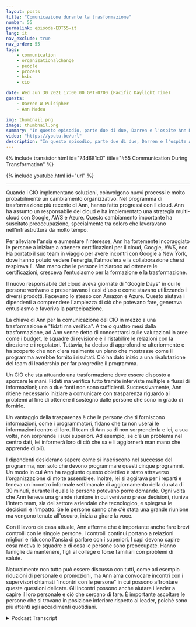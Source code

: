 ```yaml
---
layout: posts
title: "Comunicazione durante la trasformazione"
number: 55
permalink: episode-EDT55-it
lang: it
nav_exclude: true
nav_order: 55
tags:
    - communication
    - organizationalchange
    - people
    - process
    - hsbc
    - cio

date: Wed Jun 30 2021 17:00:00 GMT-0700 (Pacific Daylight Time)
guests:
    - Darren W Pulsipher
    - Ann Madea

img: thumbnail.png
image: thumbnail.png
summary: "In questo episodio, parte due di due, Darren e l'ospite Ann Madea, ex CIO di HSBC, parlano della comunicazione durante la trasformazione organizzativa. Quando i CIO implementano soluzioni, coinvolgono nuovi processi e molto probabilmente anche cambiamenti organizzativi. Nel programma di trasformazione più recente di Ann, hanno adottato l'approccio del cloud. Ann ha assunto un responsabile del cloud e ha implementato una strategia multi-cloud con Google, AWS e Azure. Questo cambiamento importante ha suscitato preoccupazione, soprattutto tra coloro che avevano lavorato con l'infrastruttura per molto tempo."
video: "https://youtu.be/url"
description: "In questo episodio, parte due di due, Darren e l'ospite Ann Madea, ex CIO di HSBC, parlano della comunicazione durante la trasformazione organizzativa. Quando i CIO implementano soluzioni, coinvolgono nuovi processi e molto probabilmente anche cambiamenti organizzativi. Nel programma di trasformazione più recente di Ann, hanno adottato l'approccio del cloud. Ann ha assunto un responsabile del cloud e ha implementato una strategia multi-cloud con Google, AWS e Azure. Questo cambiamento importante ha suscitato preoccupazione, soprattutto tra coloro che avevano lavorato con l'infrastruttura per molto tempo."
---
```


<div>
{% include transistor.html id="74d681c0" title="#55 Communication During Transformation" %}

{% include youtube.html id="url" %}
</div>

---

Quando i CIO implementano soluzioni, coinvolgono nuovi processi e molto probabilmente un cambiamento organizzativo. Nel programma di trasformazione più recente di Ann, hanno fatto progressi con il cloud. Ann ha assunto un responsabile del cloud e ha implementato una strategia multi-cloud con Google, AWS e Azure. Questo cambiamento importante ha suscitato preoccupazione, specialmente tra coloro che lavoravano nell'infrastruttura da molto tempo.

Per alleviare l'ansia e aumentare l'interesse, Ann ha fortemente incoraggiato le persone a iniziare a ottenere certificazioni per il cloud, Google, AWS, ecc. Ha portato il suo team in viaggio per avere incontri con Google a New York, dove hanno potuto vedere l'energia, l'atmosfera e la collaborazione che si respirava lì. Man mano che le persone iniziarono ad ottenere le certificazioni, cresceva l'entusiasmo per la formazione e la trasformazione.

Il nuovo responsabile del cloud aveva giornate di "Google Days" in cui le persone venivano e presentavano i casi d'uso e come stavano utilizzando i diversi prodotti. Facevano lo stesso con Amazon e Azure. Questo aiutava i dipendenti a comprendere l'ampiezza di ciò che potevano fare, generava entusiasmo e favoriva la partecipazione.

La chiave di Ann per la comunicazione del CIO in mezzo a una trasformazione è "fidati ma verifica". A tre o quattro mesi dalla trasformazione, ad Ann venne detto di concentrarsi sulle valutazioni in aree come i budget, le squadre di revisione e il ristabilire le relazioni con la direzione e i regolatori. Tuttavia, ha deciso di approfondire ulteriormente e ha scoperto che non c'era realmente un piano che mostrasse come il programma avrebbe fornito i risultati. Ciò ha dato inizio a una rivalutazione del team di leadership per far progredire il programma.

Un CIO che sta attuando una trasformazione deve essere disposto a sporcare le mani. Fidati ma verifica tutto tramite interviste multiple e flussi di informazioni; una o due fonti non sono sufficienti. Successivamente, Ann ritiene necessario iniziare a comunicare con trasparenza riguardo ai problemi al fine di ottenere il sostegno dalle persone che sono in grado di fornirlo.

Un vantaggio della trasparenza è che le persone che ti forniscono informazioni, come i programmatori, fidano che tu non userai le informazioni contro di loro. Il team di Ann sa di non sorprenderla e lei, a sua volta, non sorprende i suoi superiori. Ad esempio, se c'è un problema nel centro dati, lei informerà loro di ciò che sa e li aggiornerà man mano che apprende di più.

I dipendenti desiderano sapere come si inseriscono nel successo del programma, non solo che devono programmare questi cinque programmi. Un modo in cui Ann ha raggiunto questo obiettivo è stato attraverso l'organizzazione di molte assemblee. Inoltre, lei si aggirava per i reparti e teneva un incontro informale settimanale di aggiornamento della durata di 30 minuti, durante il quale le persone potevano porre domande. Ogni volta che Ann teneva una grande riunione in cui venivano prese decisioni, riuniva l'intero team, sia del settore aziendale che tecnologico, e spiegava le decisioni e l'impatto. Se le persone sanno che c'è stata una grande riunione ma vengono tenute all'oscuro, inizia a girare la voce.

Con il lavoro da casa attuale, Ann afferma che è importante anche fare brevi controlli con le singole persone. I controlli continui portano a relazioni migliori e riducono l'ansia di parlare con i superiori. I capi devono capire cosa motiva le squadre e di cosa le persone sono preoccupate. Hanno famiglie da mantenere, figli al college o forse familiari con problemi di salute.

Naturalmente non tutto può essere discusso con tutti, come ad esempio riduzioni di personale o promozioni, ma Ann ama convocare incontri con i supervisori chiamati "incontri con le persone" in cui possono affrontare queste questioni delicate. Gli incontri possono anche aiutare i leader a capire il loro personale e ciò che cercano di fare. È importante ascoltare le persone che si trovano in posizione inferiore rispetto ai leader, poiché sono più attenti agli accadimenti quotidiani.



<details>
<summary> Podcast Transcript </summary>

<p></p>

</details>
